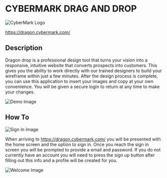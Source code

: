 # CYBERMARK DRAG AND DROP

![CyberMark Logo](https://www.cybermark.com/wp-content/uploads/2018/08/mainLogo-white.png)

https://dragon.cybermark.com/

## Description

Dragon drop is a professional design tool that turns your vision into a responsive, intuitive website that converts prospects into customers. This gives you the ability to work directly with our trained designers to build your wireframe within just a few minutes. After the design process is complete, you can use this application to insert your images and copy at your own convenience. You will be given a secure login to return at any time to make your changes.  

![Demo Image ](https://res.cloudinary.com/dallas/image/upload/v1622746614/li2kwqk0agyozaycpbgg.png)

## How To

![Sign In Image ](https://res.cloudinary.com/dallas/image/upload/v1622747989/q6vhgserx9whncyb6izn.png)

When arriving to https://dragon.cybermark.com/ you will be presented with the home screen and the option to sign in. Once you reach the sign in screen you will be prompted to provide a email and password. If you do not currently have an account you will need to press the sign up button after filling out this info and a profile will be created for you. 

![Welcome Image ](https://res.cloudinary.com/dallas/image/upload/v1622747049/wjncekmxwy9tgk8s9cjk.png)

